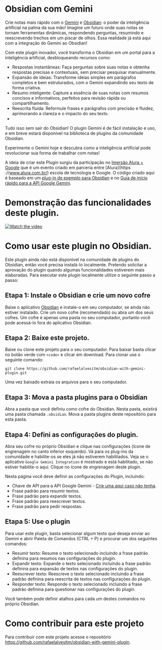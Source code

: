 # Obsidian com Gemini

Crie notas mais rápido com o [Gemini](https://gemini.google.com/) e [Obsidian](https://obsidian.md): o poder da inteligência artificial na palma da sua mão!
Imagine um futuro onde suas notas se tornam ferramentas dinâmicas, respondendo perguntas, resumindo e reescrevendo trechos em um piscar de olhos. Essa realidade já está aqui com a integração do Gemini ao Obsidian!

Com este plugin inovador, você transforma o Obsidian em um portal para a inteligência artificial, desbloqueando recursos como:

- Respostas instantâneas: Faça perguntas sobre suas notas e obtenha respostas precisas e contextuais, sem precisar pesquisar manualmente.
- Expansão de ideias: Transforme ideias simples em parágrafos completos e bem estruturados, com o Gemini expandindo seu texto de forma criativa.
- Resumo inteligente: Capture a essência de suas notas com resumos concisos e informativos, perfeitos para revisão rápida ou compartilhamento.
- Reescrita fluida: Reformule frases e parágrafos com precisão e fluidez, aprimorando a clareza e o impacto do seu texto.
- 
Tudo isso sem sair do Obsidian! O plugin Gemini é de fácil instalação e uso, e em breve estará disponível na biblioteca de plugins da comunidade Obsidian.

Experimente o Gemini hoje e descubra como a inteligência artificial pode revolucionar sua forma de trabalhar com notas!

A ideia de criar este Plugin surgiu da participação no [Imersão Alura + Google](https://www.alura.com.br/artigos/imersao-ia) que é um evento criado em parceria entre [Alura](https ://www.alura.com.br/) escola de tecnologia e Google. O código criado aqui é baseado em um [plug-in de exemplo para Obsidian](https://github.com/obsidianmd/obsidian-sample-plugin) e no [Guia de início rápido para a API Google Gemini](https://ai.google.dev/gemini-api/docs/ai-studio-quickstart).

# Demonstração das funcionalidades deste plugin. 

[![Watch the video](https://img.youtube.com/vi/sSppw88coQ4/hqdefault.jpg)](https://youtu.be/sSppw88coQ4)

# Como usar este plugin no Obsidian. 

Este plugin ainda não está disponível na comunidade de plugins do Obsidian, então você precisa instalá-lo localmente. Pretendo solicitar a aprovação do plugin quando algumas funcionalidades estiverem mais elaboradas. Para executar este plugin localmente utilize o seguinte passo a passo:

## Etapa 1: Instale o Obsidian e crie um novo cofre

Baixe o aplicativo [Obsidian](https://obsidian.md) e instale-o em seu computador, se ainda não estiver instalado. Crie um novo cofre (recomendado) ou abra um dos seus cofres. Um cofre é apenas uma pasta no seu computador, portanto você pode acessá-lo fora do aplicativo Obsidian.

## Etapa 2: Baixe este projeto.

Baixe ou clone este projeto para o seu computador. Para baixar basta clicar no botão verde com `<code>` e clicar em download. Para clonar use o seguinte comando:

```shell
git clone https://github.com/rafaelalvesitm/obsidian-with-gemini-plugin.git
```
Uma vez baixado extraia os arquivos para o seu computador.

## Etapa 3: Mova a pasta plugins para o Obsidian

Abra a pasta que você definiu como cofre do Obsidian. Nesta pasta, existirá uma pasta chamada `.obsidian`. Mova a pasta plugins deste repositório para esta pasta. 

## Etapa 4: Defini as configurações do plugin. 

Abra seu cofre no próprio Obsidian e clique nas configurações (ícone de engrenagem no canto inferior esquerdo). Vá para os plug-ins da comunidade e habilite-os se eles já não estiverem habilitados. Veja se o aplicativo `Google Gemini Integration` é mostrado e está habilitado, se não estiver habilite-o aqui. Clique no ícone de engrenagem deste plugin. 

Nesta página você deve definir as configurações do Plugin, incluindo:

- Chave de API para a API Google Gemini - [Crie uma aqui caso não tenha](https://aistudio.google.com/app/u/1/apikey). 
- Frase padrão para resumir textos.
- Frase padrão para expandir textos.
- Frase padrão para reescrever textos. 
- Frase padrão para pedir respostas.

## Etapa 5: Use o plugin

Para usar este plugin, basta selecionar algum texto que deseja enviar ao Gemini e abrir  Paleta de Comandos (CTRL + P) e procurar um dos seguintes comandos:

- Resumir texto: Resume o texto selecionado incluindo a frase padrão definina para resumos nas configurações do plugin. 
- Expandir texto: Expande o texto selecionado incluindo a frase padrão definina para expansão de textos nas configurações do plugin. 
- Reescrever texto: Reescreve o texto selecionado incluindo a frase padrão definina para reescrita de textos nas configurações do plugin.
- Responder texto: Responde o texto selecionado incluindo a frase padrão definina para questionar nas configurações do plugin.

Você também pode definir atalhos para cada um destes comandos no próprio Obsidian. 

# Como contribuir para este projeto

Para contribuir com este projeto acesse o repositório https://github.com/rafaelalvesitm/obsidian-with-gemini-plugin. 
